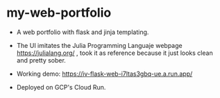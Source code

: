 # my-web-portfolio
- A web portfolio with flask and jinja templating. 

- The UI imitates the Julia Programming Languaje webpage https://julialang.org/ , took it as reference because it just looks clean and pretty sober.

- Working demo: https://iv-flask-web-i7ltas3gbq-ue.a.run.app/

- Deployed on GCP's Cloud Run.


